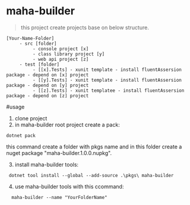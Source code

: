# maha-builder

> this project create projects base on below structure.


```
[Your-Name-Folder]
     - src [folder]
          - console project [x]
          - class library project [y]
          - web api project [z]
     - test [folder]
          - [[x].Tests] - xunit template - install fluentAssersion package - depend on [x] project
          - [[y].Tests] - xunit template - install fluentAssersion package - depend on [y] project
          - [[z].Tests] - xunit templatee - install fluentAssersion package - depend on [z] project
```

#usage
1. clone project
2. in maha-builder root project create a pack:
```
dotnet pack 
```
this command create a folder with pkgs name and in this folder create a nuget package "maha-builder.1.0.0.nupkg".

3. install maha-builder tools:

```
 dotnet tool install --global --add-source .\pkgs\ maha-builder
```

4. use maha-builder tools with this ccommand:

```
  maha-builder --name "YourFolderName"
```